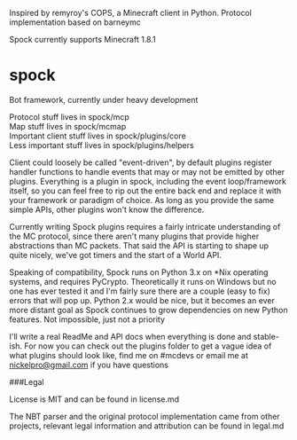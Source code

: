 Inspired by remyroy's COPS, a Minecraft client in Python. Protocol implementation based on barneymc

Spock currently supports Minecraft 1.8.1

spock
=====

Bot framework, currently under heavy development

Protocol stuff lives in spock/mcp  
Map stuff lives in spock/mcmap  
Important client stuff lives in spock/plugins/core  
Less important stuff lives in spock/plugins/helpers  

Client could loosely be called "event-driven", by default plugins register
handler functions to handle events that may or may not be emitted by other
plugins. Everything is a plugin in spock, including the event loop/framework
itself, so you can feel free to rip out the entire back end and replace it with
your framework or paradigm of choice. As long as you provide the same simple
APIs, other plugins won't know the difference.

Currently writing Spock plugins requires a fairly intricate understanding of the
MC protocol, since there aren't many plugins that provide higher abstractions
than MC packets. That said the API is starting to shape up quite nicely, we've
got timers and the start of a World API.

Speaking of compatibility, Spock runs on Python 3.x on *Nix operating systems,
and requires PyCrypto. Theoretically it runs on Windows but no one has ever
tested it and I'm fairly sure there are a couple (easy to fix) errors that will
pop up. Python 2.x would be nice, but it becomes an ever more distant goal as
Spock continues to grow dependencies on new Python features. Not impossible,
just not a priority

I'll write a real ReadMe and API docs when everything is done and stable-ish.
For now you can check out the plugins folder to get a vague idea of what plugins
should look like, find me on #mcdevs or email me at nickelpro@gmail.com if you
have questions


###Legal

License is MIT and can be found in license.md

The NBT parser and the original protocol implementation came from other projects,
relevant legal information and attribution can be found in legal.md
